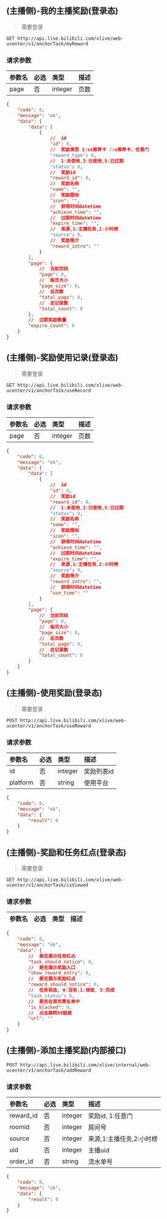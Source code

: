 ## (主播侧)-我的主播奖励(登录态)
> 需要登录

`GET http://api.live.bilibili.com/xlive/web-ucenter/v1/anchorTask/myReward`

### 请求参数

|参数名|必选|类型|描述|
|:---|:---|:---|:---|
|page|否|integer| 页数|

```json
{
    "code": 0,
    "message": "ok",
    "data": {
        "data": [
            {
                //  id
                "id": 0,
                //  奖励类型 1:ss推荐卡 2:s推荐卡、任意门
                "reward_type": 0,
                //  1:未使用,3:已使用,5:已过期
                "status": 0,
                //  奖励id
                "reward_id": 0,
                //  奖励名称
                "name": "",
                //  奖励图标
                "icon": "",
                //  获得时间datetime
                "achieve_time": "",
                //  过期时间datetime
                "expire_time": "",
                //  来源,1:主播任务,2:小时榜
                "source": 0,
                //  奖励简介
                "reward_intro": ""
            }
        ],
        "page": {
            //  当前页码
            "page": 0,
            //  每页大小
            "page_size": 0,
            //  总页数
            "total_page": 0,
            //  总记录数
            "total_count": 0
        },
        //  过期奖励数量
        "expire_count": 0
    }
}
```

## (主播侧)-奖励使用记录(登录态)
> 需要登录

`GET http://api.live.bilibili.com/xlive/web-ucenter/v1/anchorTask/useRecord`

### 请求参数

|参数名|必选|类型|描述|
|:---|:---|:---|:---|
|page|否|integer| 页数|

```json
{
    "code": 0,
    "message": "ok",
    "data": {
        "data": [
            {
                //  id
                "id": 0,
                //  奖励id
                "reward_id": 0,
                //  1:未使用,3:已使用,5:已过期
                "status": 0,
                //  奖励名称
                "name": "",
                //  奖励图标
                "icon": "",
                //  获得时间datetime
                "achieve_time": "",
                //  过期时间datetime
                "expire_time": "",
                //  来源,1:主播任务,2:小时榜
                "source": 0,
                //  奖励简介
                "reward_intro": "",
                //  获得时间datetime
                "use_time": ""
            }
        ],
        "page": {
            //  当前页码
            "page": 0,
            //  每页大小
            "page_size": 0,
            //  总页数
            "total_page": 0,
            //  总记录数
            "total_count": 0
        }
    }
}
```

## (主播侧)-使用奖励(登录态)
> 需要登录

`POST http://api.live.bilibili.com/xlive/web-ucenter/v1/anchorTask/useReward`

### 请求参数

|参数名|必选|类型|描述|
|:---|:---|:---|:---|
|id|否|integer| 奖励列表id|
|platform|否|string| 使用平台|

```json
{
    "code": 0,
    "message": "ok",
    "data": {
        "result": 0
    }
}
```

## (主播侧)-奖励和任务红点(登录态)
> 需要登录

`GET http://api.live.bilibili.com/xlive/web-ucenter/v1/anchorTask/isViewed`

### 请求参数

|参数名|必选|类型|描述|
|:---|:---|:---|:---|

```json
{
    "code": 0,
    "message": "ok",
    "data": {
        //  是否展示任务红点
        "task_should_notice": 0,
        //  是否展示奖励入口
        "show_reward_entry": 0,
        //  是否展示奖励红点
        "reward_should_notice": 0,
        //  任务状态, 0:没有,1:领取, 5:完成
        "task_status": 0,
        //  是否在首页黑名单中
        "is_blacked": 0,
        //  点击跳转h5链接
        "url": ""
    }
}
```

## (主播侧)-添加主播奖励(内部接口)

`POST http://api.live.bilibili.com/xlive/internal/web-ucenter/v1/anchorTask/addReward`

### 请求参数

|参数名|必选|类型|描述|
|:---|:---|:---|:---|
|reward_id|否|integer| 奖励id, 1:任意门|
|roomid|否|integer| 房间号|
|source|否|integer| 来源,1:主播任务,2:小时榜|
|uid|否|integer| 主播uid|
|order_id|否|string| 流水单号|

```json
{
    "code": 0,
    "message": "ok",
    "data": {
        "result": 0
    }
}
```

